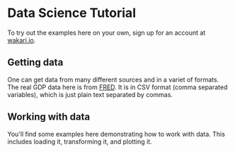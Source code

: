 # Data Science Tutorial

To try out the examples here on your own, sign up for an account at [wakari.io](https://wakari.io).

## Getting data

One can get data from many different sources and in a variet of formats. The real GDP data here is from [FRED](https://research.stlouisfed.org/fred2/). It is in CSV format (comma separated variables), which is just plain text separated by commas.

## Working with data

You'll find some examples here demonstrating how to work with data. This includes loading it, transforming it, and plotting it.

